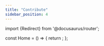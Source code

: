 ```yaml
---
title: "Contribute"
sidebar_position: 4
---
```


import {Redirect} from '@docusaurus/router';

const Home = () => {
  return <Redirect to="/dao/contribute" />;
};
